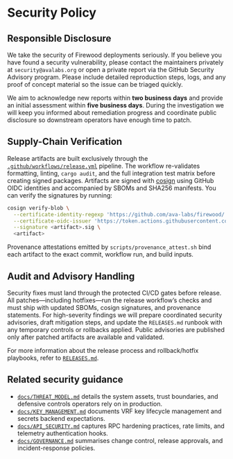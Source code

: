 # Security Policy

## Responsible Disclosure

We take the security of Firewood deployments seriously. If you believe you have
found a security vulnerability, please contact the maintainers privately at
`security@avalabs.org` or open a private report via the GitHub Security Advisory
program. Please include detailed reproduction steps, logs, and any proof of
concept material so the issue can be triaged quickly.

We aim to acknowledge new reports within **two business days** and provide an
initial assessment within **five business days**. During the investigation we
will keep you informed about remediation progress and coordinate public
disclosure so downstream operators have enough time to patch.

## Supply-Chain Verification

Release artifacts are built exclusively through the
[`.github/workflows/release.yml`](.github/workflows/release.yml) pipeline. The
workflow re-validates formatting, linting, `cargo audit`, and the full
integration test matrix before creating signed packages. Artifacts are signed
with [cosign](https://docs.sigstore.dev/cosign/) using GitHub OIDC identities
and accompanied by SBOMs and SHA256 manifests. You can verify the signatures by
running:

```bash
cosign verify-blob \
  --certificate-identity-regexp 'https://github.com/ava-labs/firewood/.+' \
  --certificate-oidc-issuer 'https://token.actions.githubusercontent.com' \
  --signature <artifact>.sig \
  <artifact>
```

Provenance attestations emitted by `scripts/provenance_attest.sh` bind each
artifact to the exact commit, workflow run, and build inputs.

## Audit and Advisory Handling

Security fixes must land through the protected CI/CD gates before release. All
patches—including hotfixes—run the release workflow’s checks and must ship with
updated SBOMs, cosign signatures, and provenance statements. For high-severity
findings we will prepare coordinated security advisories, draft mitigation
steps, and update the `RELEASES.md` runbook with any temporary controls or
rollbacks applied. Public advisories are published only after patched artifacts
are available and validated.

For more information about the release process and rollback/hotfix playbooks,
refer to [`RELEASES.md`](RELEASES.md).

## Related security guidance

- [`docs/THREAT_MODEL.md`](docs/THREAT_MODEL.md) details the system assets,
  trust boundaries, and defensive controls operators rely on in production.
- [`docs/KEY_MANAGEMENT.md`](docs/KEY_MANAGEMENT.md) documents VRF key lifecycle
  management and secrets backend expectations.
- [`docs/API_SECURITY.md`](docs/API_SECURITY.md) captures RPC hardening
  practices, rate limits, and telemetry authentication hooks.
- [`docs/GOVERNANCE.md`](docs/GOVERNANCE.md) summarises change control, release
  approvals, and incident-response policies.
